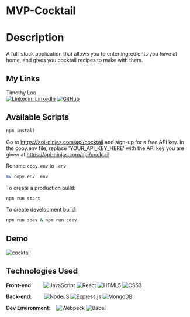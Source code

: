 # MVP-Cocktail

# Description

A full-stack application that allows you to enter ingredients you have at home, and gives you cocktail recipes to make with them.


## My Links

Timothy Loo\
[![Linkedin: LinkedIn](https://img.shields.io/badge/linkedin-%230077B5.svg?style=for-the-badge&logo=linkedin&logoColor=white&link=https://www.linkedin.com/in/timothy-j-loo/)](https://www.linkedin.com/in/timothy-j-loo/)
[![GitHub](https://img.shields.io/badge/github-%23121011.svg?style=for-the-badge&logo=github&logoColor=white&link=https://github.com/TimothyLoo)](https://github.com/TimothyLoo)


## Available Scripts
```sh
npm install
```

Go to https://api-ninjas.com/api/cocktail and sign-up for a free API key. In the copy.env file, replace 'YOUR_API_KEY_HERE' with the API key you are given at https://api-ninjas.com/api/cocktail.

Rename `copy.env` to `.env`
```sh
mv copy.env .env
```

To create a production build:

```sh
npm run start
```


To create development build:

```sh
npm run sdev & npm run cdev
```

## Demo
  
![cocktail](https://user-images.githubusercontent.com/46430556/193097219-4f027070-6372-4d60-862a-9c04282b2580.gif)



## Technologies Used

**Front-end:** &emsp;&nbsp;&nbsp;
  ![JavaScript](https://img.shields.io/badge/javascript-%23323330.svg?style=for-the-badge&logo=javascript&logoColor=%23F7DF1E)
  ![React](https://img.shields.io/badge/react-%2320232a.svg?style=for-the-badge&logo=react&logoColor=%2361DAFB)
  ![HTML5](https://img.shields.io/badge/html5-%23E34F26.svg?style=for-the-badge&logo=html5&logoColor=white)
  ![CSS3](https://img.shields.io/badge/css3-%231572B6.svg?style=for-the-badge&logo=css3&logoColor=white)

**Back-end:** &emsp;&nbsp; &nbsp;
  ![NodeJS](https://img.shields.io/badge/node.js-6DA55F?style=for-the-badge&logo=node.js&logoColor=white)
  ![Express.js](https://img.shields.io/badge/express.js-%23404d59.svg?style=for-the-badge&logo=express&logoColor=%2361DAFB)
  ![MongoDB](https://img.shields.io/badge/MongoDB-%234ea94b.svg?style=for-the-badge&logo=mongodb&logoColor=white)
  
**Dev Environment:** &nbsp;&nbsp;
  ![Webpack](https://img.shields.io/badge/webpack-%238DD6F9.svg?style=for-the-badge&logo=webpack&logoColor=black)
  ![Babel](https://img.shields.io/badge/Babel-F9DC3e?style=for-the-badge&logo=babel&logoColor=black)
  

  
